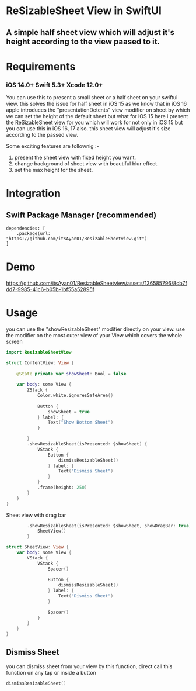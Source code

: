# ReSizableSheet View in SwiftUI

## A simple half sheet view which will adjust it's height according to the view paased to it.

# Requirements

### iOS 14.0+ Swift 5.3+ Xcode 12.0+

You can use this to present a small sheet or a half sheet on your swiftui view. this solves the issue for half sheet in iOS 15 as we know that in iOS 16 apple introduces the "presentationDetents" view modifier on sheet by which we can set the height of the default sheet but what for iOS 15 
here i present the ReSizableSheet view for you which will work for not only in iOS 15 but you can use this in iOS 16, 17 also.
this sheet view will adjust it's size according to the passed view.

Some exciting features are follownig :-
1. present the sheet view with fixed height you want.
2. change background of sheet view with beautiful blur effect.
3. set the max height for the sheet.

# Integration
## Swift Package Manager (recommended)

```
dependencies: [
    .package(url: "https://github.com/itsAyan01/ResizableSheetview.git")
]
```
# Demo

https://github.com/itsAyan01/ResizableSheetview/assets/136585796/8cb7fdd7-9985-41c6-b05b-1bf55a52895f


# Usage

you can use the "showResizableSheet" modifier directly on your view. use the modifier on the most outer view of your View which covers the whole screen
``` swift
import ResizableSheetView

struct ContentView: View {
    
    @State private var showSheet: Bool = false
    
    var body: some View {
        ZStack {
            Color.white.ignoresSafeArea()
            
            Button {
                showSheet = true
            } label: {
                Text("Show Bottom Sheet")
            }

        }
        .showResizableSheet(isPresented: $showSheet) {
            VStack {
                Button {
                    dismissResizableSheet()
                } label: {
                    Text("Dismiss Sheet")
                }
            }
            .frame(height: 250)
        }
    }
}
```
Sheet view with drag bar
``` swift
        .showResizableSheet(isPresented: $showSheet, showDragBar: true) {
            SheetView()
        }
```
``` swift
struct SheetView: View {
    var body: some View {
        VStack {
            VStack {
                Spacer()
                
                Button {
                    dismissResizableSheet()
                } label: {
                    Text("Dismiss Sheet")
                }
                
                Spacer()
            }
        }
    }
}
```
## Dismiss Sheet
you can dismiss sheet from your view by this function, direct call this function on any tap or inside a button
``` swift
dismissResizableSheet()
```
